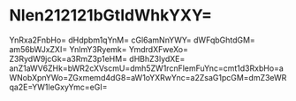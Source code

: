 # Nlen212121bGtldWhkYXY=
YnRxa2FnbHo=
dHdpbm1qYnM=
cGl6amNnYWY=
dWFqbGhtdGM=
am56bWJxZXI=
YnlmY3Ryemk=
YmdrdXFweXo=
Z3RydW9jcGk=a3RmZ3p1eHM=
dHBhZ3lydXE=
anZ1aWV6ZHk=bWR2cXVscmU=dmh5ZW1rcnFlemFuYnc=cmt1d3RxbHo=aWNobXpnYWo=ZGxmemd4dG8=aW1oYXRwYnc=a2ZsaG1pcGM=dmZ3eWRqa2E=YW1leGxyYmc=eGI=
